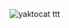 ![yaktocat](https://user-images.githubusercontent.com/58904435/131873714-34d320e9-0105-451e-85ea-fe13a1fe2ce7.png)
ttt
